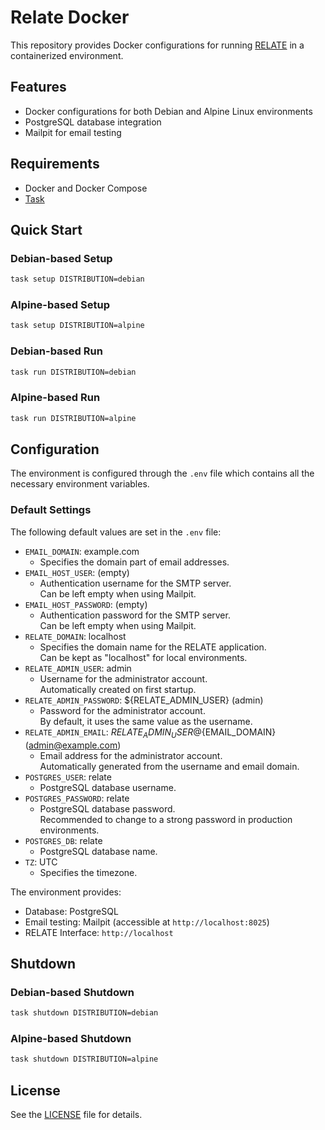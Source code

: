 # Relate Docker

This repository provides Docker configurations for running [RELATE](https://github.com/inducer/relate) in a containerized environment.

## Features

- Docker configurations for both Debian and Alpine Linux environments
- PostgreSQL database integration
- Mailpit for email testing

## Requirements

- Docker and Docker Compose
- [Task](https://taskfile.dev/)

## Quick Start

### Debian-based Setup

```bash
task setup DISTRIBUTION=debian
```

### Alpine-based Setup

```bash
task setup DISTRIBUTION=alpine
```

### Debian-based Run

```bash
task run DISTRIBUTION=debian
```

### Alpine-based Run

```bash
task run DISTRIBUTION=alpine
```

## Configuration

The environment is configured through the `.env` file which contains all the necessary environment variables.

### Default Settings

The following default values are set in the `.env` file:

- `EMAIL_DOMAIN`: example.com
  - Specifies the domain part of email addresses.
- `EMAIL_HOST_USER`: (empty)
  - Authentication username for the SMTP server.<br>
    Can be left empty when using Mailpit.
- `EMAIL_HOST_PASSWORD`: (empty)
  - Authentication password for the SMTP server.<br>
    Can be left empty when using Mailpit.
- `RELATE_DOMAIN`: localhost
  - Specifies the domain name for the RELATE application.<br>
    Can be kept as "localhost" for local environments.
- `RELATE_ADMIN_USER`: admin
  - Username for the administrator account.<br>
    Automatically created on first startup.
- `RELATE_ADMIN_PASSWORD`: ${RELATE_ADMIN_USER} (admin)
  - Password for the administrator account.<br>
    By default, it uses the same value as the username.
- `RELATE_ADMIN_EMAIL`: ${RELATE_ADMIN_USER}@${EMAIL_DOMAIN} (admin@example.com)
  - Email address for the administrator account.<br>
    Automatically generated from the username and email domain.
- `POSTGRES_USER`: relate
  - PostgreSQL database username.
- `POSTGRES_PASSWORD`: relate
  - PostgreSQL database password.<br>
    Recommended to change to a strong password in production environments.
- `POSTGRES_DB`: relate
  - PostgreSQL database name.
- `TZ`: UTC
  - Specifies the timezone.

The environment provides:

- Database: PostgreSQL
- Email testing: Mailpit (accessible at `http://localhost:8025`)
- RELATE Interface: `http://localhost`

## Shutdown

### Debian-based Shutdown

```bash
task shutdown DISTRIBUTION=debian
```

### Alpine-based Shutdown

```bash
task shutdown DISTRIBUTION=alpine
```

## License

See the [LICENSE](LICENSE) file for details.
